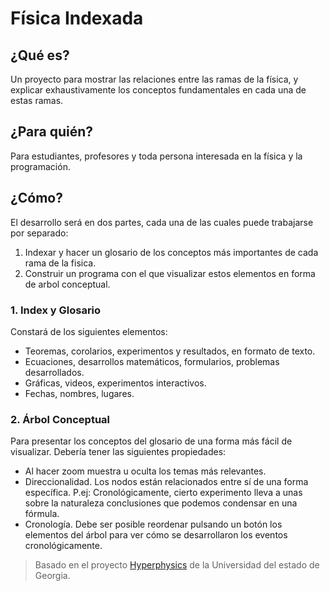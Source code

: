 # Física Indexada

## ¿Qué es?

Un proyecto para mostrar las relaciones entre las ramas de la física, y explicar exhaustivamente los conceptos fundamentales en cada una de estas ramas.

## ¿Para quién?

Para estudiantes, profesores y toda persona interesada en la física y la programación.

## ¿Cómo?

El desarrollo será en dos partes, cada una de las cuales puede trabajarse por separado:

1. Indexar y hacer un glosario de los conceptos más importantes de cada rama de la fisica.
2. Construir un programa con el que visualizar estos elementos en forma de arbol conceptual.

### 1. Index y Glosario

Constará de los siguientes elementos:

- Teoremas, corolarios, experimentos y resultados, en formato de texto.
- Ecuaciones, desarrollos matemáticos, formularios, problemas desarrollados.
- Gráficas, videos, experimentos interactivos.
- Fechas, nombres, lugares.

### 2. Árbol Conceptual

Para presentar los conceptos del glosario de una forma más fácil de visualizar. Debería tener las siguientes propiedades:

- Al hacer zoom muestra u oculta los temas más relevantes.
- Direccionalidad. Los nodos están relacionados entre sí de una forma específica. P.ej: Cronológicamente, cierto experimento lleva a unas sobre la naturaleza conclusiones que podemos condensar en una fórmula.
- Cronología. Debe ser posible reordenar pulsando un botón los elementos del árbol para ver cómo se desarrollaron los eventos cronológicamente.

> Basado en el proyecto [Hyperphysics](http://hyperphysics.phy-astr.gsu.edu/hbase/index.html) de la Universidad del estado de Georgia.
